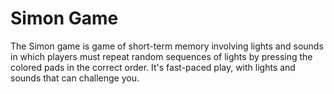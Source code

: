 # Simon Game

The Simon game is game of short-term memory involving lights and sounds in which players must repeat random sequences of lights by pressing the colored pads in the correct order. It's fast-paced play, with lights and sounds that can challenge you.


